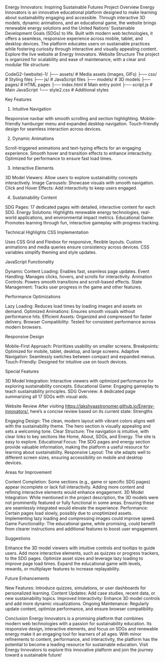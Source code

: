 Energy Innovators: Inspiring Sustainable Futures
Project Overview
Energy Innovators is an innovative educational platform designed to make learning about sustainability engaging and accessible. Through interactive 3D models, dynamic animations, and an educational game, the website brings renewable energy solutions and the United Nations’ Sustainable Development Goals (SDGs) to life. Built with modern web technologies, it offers a seamless, responsive experience across mobile, tablet, and desktop devices. The platform educates users on sustainable practices while fostering curiosity through interactive and visually appealing content.
Explore the live website at Energy Innovators.
Website Structure
The project is organized for scalability and ease of maintenance, with a clear and modular file structure:

CodeG2-(website)-1/
├── assets/         # Media assets (images, GIFs)
├── css/           # Styling files
├── js/            # JavaScript files
├── models/        # 3D models
├── pages/         # HTML pages
├── index.html     # Main entry point
├── script.js      # Main JavaScript
└── style2.css     # Additional styles


Key Features
1. Intuitive Navigation

Responsive navbar with smooth scrolling and section highlighting.
Mobile-friendly hamburger menu and expanded desktop navigation.
Touch-friendly design for seamless interaction across devices.

2. Dynamic Animations

Scroll-triggered animations and text-typing effects for an engaging experience.
Smooth hover and transition effects to enhance interactivity.
Optimized for performance to ensure fast load times.

3. Interactive Elements

3D Model Viewers: Allow users to explore sustainability concepts interactively.
Image Carousels: Showcase visuals with smooth navigation.
Click and Hover Effects: Add interactivity to keep users engaged.

4. Sustainability Content

SDG Pages: 17 dedicated pages with detailed, interactive content for each SDG.
Energy Solutions: Highlights renewable energy technologies, real-world applications, and environmental impact metrics.
Educational Game: Promotes learning through fun, interactive gameplay with progress tracking.

Technical Highlights
CSS Implementation

Uses CSS Grid and Flexbox for responsive, flexible layouts.
Custom animations and media queries ensure consistency across devices.
CSS variables simplify theming and style updates.

JavaScript Functionality

Dynamic Content Loading: Enables fast, seamless page updates.
Event Handling: Manages clicks, hovers, and scrolls for interactivity.
Animation Controls: Powers smooth transitions and scroll-based effects.
State Management: Tracks user progress in the game and other features.

Performance Optimizations

Lazy Loading: Reduces load times by loading images and assets on demand.
Optimized Animations: Ensures smooth visuals without performance hits.
Efficient Assets: Organized and compressed for faster delivery.
Browser Compatibility: Tested for consistent performance across modern browsers.

Responsive Design

Mobile-First Approach: Prioritizes usability on smaller screens.
Breakpoints: Optimized for mobile, tablet, desktop, and large screens.
Adaptive Navigation: Seamlessly switches between compact and expanded menus.
Touch-Friendly: Designed for intuitive use on touch devices.

Special Features

3D Model Integration: Interactive viewers with optimized performance for exploring sustainability concepts.
Educational Game: Engaging gameplay to teach sustainability principles.
SDG Overview: A dedicated page summarizing all 17 SDGs with visual aids.

Website Review
After visiting https://lakshyaastronomer.github.io/Energy-innovators/, here’s a concise review based on its current state:
Strengths

Engaging Design: The clean, modern layout with vibrant colors aligns well with the sustainability theme. The hero section is visually appealing and sets a welcoming tone.
Clear Structure: The navigation is intuitive, with clear links to key sections like Home, About, SDGs, and Energy. The site is easy to explore.
Educational Focus: The SDG pages and energy section provide valuable information, making the platform a useful resource for learning about sustainability.
Responsive Layout: The site adapts well to different screen sizes, ensuring accessibility on mobile and desktop devices.

Areas for Improvement

Content Completion: Some sections (e.g., game or specific SDG pages) appear incomplete or lack full interactivity. Adding more content and refining interactive elements would enhance engagement.
3D Model Integration: While mentioned in the project description, the 3D models were not prominently featured or fully functional in some areas. Ensuring these are seamlessly integrated would elevate the experience.
Performance: Certain pages load slowly, possibly due to unoptimized assets. Implementing lazy loading and compressing images could improve speed.
Game Functionality: The educational game, while promising, could benefit from clearer instructions and additional features to boost user engagement.

Suggestions

Enhance the 3D model viewers with intuitive controls and tooltips to guide users.
Add more interactive elements, such as quizzes or progress trackers, to the SDG pages.
Optimize asset sizes and leverage lazy loading to improve page load times.
Expand the educational game with levels, rewards, or multiplayer features to increase replayability.

Future Enhancements

New Features: Introduce quizzes, simulations, or user dashboards for personalized learning.
Content Updates: Add case studies, recent data, or new sustainability topics.
Improved Interactivity: Enhance 3D model controls and add more dynamic visualizations.
Ongoing Maintenance: Regularly update content, optimize performance, and ensure browser compatibility.

Conclusion
Energy Innovators is a promising platform that combines modern web technologies with a passion for sustainability education. Its responsive design, interactive elements, and focus on SDGs and renewable energy make it an engaging tool for learners of all ages. With minor refinements to content, performance, and interactivity, the platform has the potential to become a leading resource for sustainable education.
Visit Energy Innovators to explore this innovative platform and join the journey toward a sustainable future!
